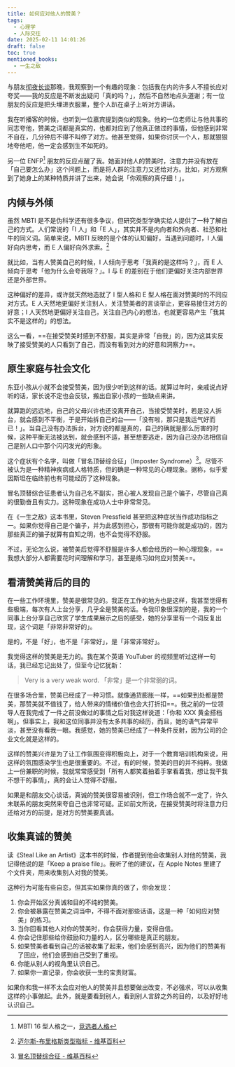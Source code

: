 ```yaml
---
title: 如何应对他人的赞美？
tags:
  - 心理学
  - 人际交往
date: 2025-02-11 14:01:26
draft: false
toc: true
mentioned_books:
  - 一生之敌
---
```


与朋友[彻夜长谈](/posts/在清晨八点回家/)那晚，我观察到一个有趣的现象：包括我在内的许多人不擅长应对夸奖——我的反应是不断发出疑问「真的吗？」，然后不自然地点头道谢；有一位朋友的反应是把头埋进衣服里，整个人趴在桌子上听对方讲话。

<!--more-->

我在听播客的时候，也听到一位嘉宾提到类似的现象。他的一位老师让与他共事的同志夸他，赞美之词都是真实的，也都对应到了他真正做过的事情，但他感到非常不自在，几分钟后不得不叫停了对方。他甚至觉得，如果你讨厌一个人，那就狠狠地夸他吧，他一定会感到生不如死的。

另一位 ENFP[^1] 朋友的反应点醒了我。她面对他人的赞美时，注意力并没有放在「自己要怎么办」这个问题上，而是将人群的注意力又还给对方。比如，对方观察到了她身上的某种特质并讲了出来，她会说「你观察的真仔细！」。

## 内倾与外倾

虽然 MBTI 是不是伪科学还有很多争议，但研究类型学确实给人提供了一种了解自己的方式。人们常说的「I 人」和「E 人」，其实并不是内向者和外向者、社恐和社牛的同义词。简单来说，MBTI 反映的是个体的认知偏好，当遇到问题时，I 人偏好向内思考，而 E 人偏好向外求索。[^2]

就比如，当有人赞美自己的时候，I 人倾向于思考「我真的是这样吗？」，而 E 人倾向于思考「他为什么会夸我呀？」。I 与 E 的差别在于他们更偏好关注内部世界还是外部世界。

这种偏好的差异，或许就天然地造就了 I 型人格和 E 型人格在面对赞美时的不同应对方式。E 人天然地更偏好关注别人，关注赞美者的言谈举止，更容易接住对方的好意；I 人天然地更偏好关注自己，关注自己内心的想法，也就更容易产生「我其实不是这样的」的想法。

这么一看，==在接受赞美时感到不舒服，其实是非常「自我」的，因为这其实反映了接受赞美的人只看到了自己，而没有看到对方的好意和洞察力==。

## 原生家庭与社会文化

东亚小孩从小就不会接受赞美，因为很少听到这样的话。就算过年时，亲戚说点好听的话，家长说不定也会反驳，搬出自家小孩的一些缺点来讲。

就算跑的远远地，自己的父母兴许也还没离开自己，当接受赞美时，若是没人拆台，就会感到不平衡，于是开始拆自己的台——「没有啦，那只是我运气好而已！」。当自己没有办法拆台，对方说的都是真的，自己的确就是那么厉害的时候，这种平衡无法被达到，就会感到不适，甚至想要逃走，因为自己没办法相信自己是别人口中那个闪闪发光的形象。

这个症状有个名字，叫做「冒名顶替综合征」（Imposter Syndrome）[^3]。尽管不被认为是一种精神疾病或人格特质，但的确是一种常见的心理现象。据称，似乎爱因斯坦在临终前也有可能经历了这种现象。

冒名顶替综合征患者认为自己名不副实，担心被人发现自己是个骗子，尽管自己真的很勤奋且有实力。这种现象在成功人士中非常常见。

在《一生之敌》这本书里，Steven Pressfield 甚至把这种症状当作成功指标之一。如果你觉得自己是个骗子，并为此感到担心，那很有可能你就是成功的，因为那些真正的骗子就算有自知之明，也不会觉得不舒服。

不过，无论怎么说，被赞美后觉得不舒服是许多人都会经历的一种心理现象，==我想大部分人都需要花时间理解和学习，甚至是练习如何应对赞美==。

## 看清赞美背后的目的

在一些工作环境里，赞美是很常见的。我正在工作的地方也是这样，我甚至觉得有些极端，每次有人上台分享，几乎全是赞美的话。令我印象很深刻的是，我的一个同事上台分享自己欣赏了学生成果展示之后的感受，她的分享里有一个词反复出现，这个词是「非常非常好的」。

是的，不是「好」，也不是「非常好」，是「非常非常好」。

我觉得这样的赞美是无力的。我在某个英语 YouTuber 的视频里听过这样一句话，我已经忘记出处了，但至今记忆犹新：

> Very is a very weak word.
> 「非常」是一个非常弱的词。

在很多场合里，赞美已经成了一种习惯。就像通货膨胀一样，==如果到处都是赞美，那赞美就不值钱了，给人带来的情绪价值也会大打折扣==。我之前的一位领导人在我完成了一件之前没做过的事情之后对我这样说道：「你和 XXX 黄金搭档啊」。但事实上，我和这位同事并没有太多共事的经历，而且，她的语气异常平淡，甚至没有看我一眼。我感觉，她的赞美已经成了一种条件反射，因为公司的企业文化就是这样的。

这样的赞美兴许是为了让工作氛围变得积极向上，对于一个教育培训机构来说，用这样的氛围感染学生也是很重要的。不过，有的时候，赞美的目的并不纯粹。我做上一份兼职的时候，我就常常感受到「所有人都笑着拍着手掌看着我，想让我干我不想干的事情」，真的会让人觉得不舒服。

如果是和朋友交心谈话，真诚的赞美很容易被识别，但工作场合就不一定了，许久未联系的朋友突然来夸自己也非常可疑。正如前文所说，在接受赞美时将注意力归还给对方的前提，是对方的赞美要真诚。

## 收集真诚的赞美

读《Steal Like an Artist》这本书的时候，作者提到他会收集别人对他的赞美，我记得他说的是「Keep a praise file」。我听了他的建议，在 Apple Notes 里建了个文件夹，用来收集别人对我的赞美。

这种行为可能有些自恋，但其实如果你真的做了，你会发现：

1. 你会开始区分真诚和目的不纯的赞美。
2. 你会被暴露在赞美之词当中，不得不面对那些话语，这是一种「如何应对赞美」的练习。
3. 当你回看其他人对你的赞美时，你会获得力量，变得自信。
4. 你会记住那些给你鼓励和力量的人，区分哪些是真正的朋友。
5. 如果赞美者看到自己的话被收集了起来，他们会感到高兴，因为他们的赞美有了回应，他们会感到自己受到了重视。
6. 你能从别人的视角里认识自己。
7. 如果你一直记录，你会收获一生的宝贵财富。

如果你和我一样不太会应对他人的赞美并且想要做出改变，不必强求，可以从收集这样的小事做起。此外，就是要看到别人，看到别人言辞之外的目的，以及好好地认识自己。

[^1]: MBTI 16 型人格之一，[竞选者人格](https://www.16personalities.com/ch/enfp-人格)
[^2]: [迈尔斯-布里格斯类型指标 - 维基百科](https://zh.wikipedia.org/wiki/邁爾斯-布里格斯類型指標#能量態度：外向/內向（E/I）)
[^3]: [冒名顶替综合征 - 维基百科](https://zh.wikipedia.org/wiki/冒名頂替症候群)